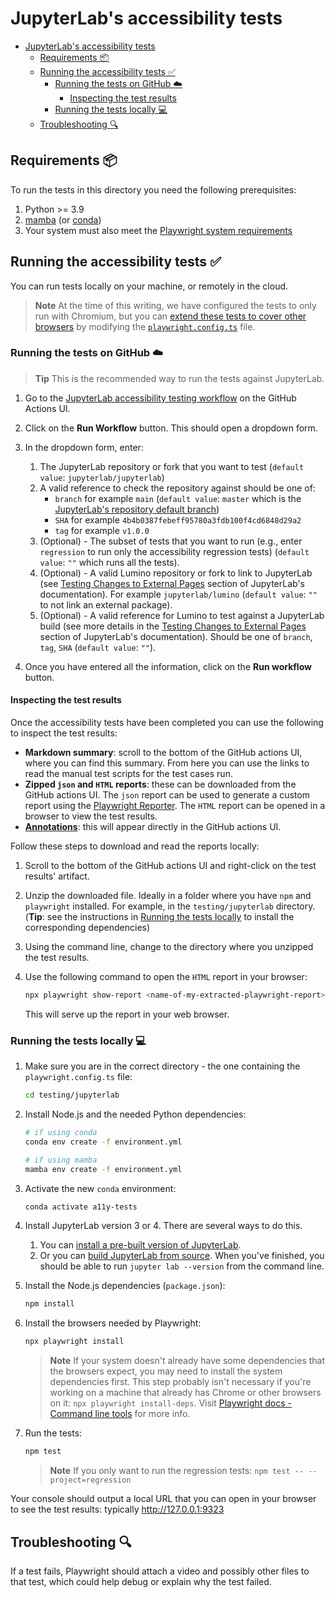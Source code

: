 # JupyterLab's accessibility tests

- [JupyterLab's accessibility tests](#jupyterlabs-accessibility-tests)
  - [Requirements 📦](#requirements-)
  - [Running the accessibility tests ✅](#running-the-accessibility-tests-)
    - [Running the tests on GitHub ☁️](#running-the-tests-on-github-️)
      - [Inspecting the test results](#inspecting-the-test-results)
    - [Running the tests locally 💻](#running-the-tests-locally-)
  - [Troubleshooting 🔍](#troubleshooting-)

## Requirements 📦

To run the tests in this directory you need the following prerequisites:

1. Python >= 3.9
1. [mamba](https://github.com/mamba-org/mamba) (or [conda](https://docs.conda.io/projects/conda/en/latest/commands/install.html))
1. Your system must also meet the [Playwright system requirements](https://playwright.dev/docs/library#system-requirements)

## Running the accessibility tests ✅

You can run tests locally on your machine, or remotely in the cloud.

> **Note**
> At the time of this writing, we have configured the tests to only run with Chromium,
> but you can [extend these tests to cover other browsers](https://github.com/MarcusFelling/demo.playwright/blob/main/accessibility/playwright.config.ts)
> by modifying the [`playwright.config.ts`](testing/jupyterlab/playwright.config.ts) file.

### Running the tests on GitHub ☁️

> **Tip**
> This is the recommended way to run the tests against JupyterLab.

1. Go to the [JupyterLab accessibility testing
   workflow](https://github.com/Quansight-Labs/jupyter-a11y-testing/actions/workflows/accessibility-test-jupyterlab.yml) on the GitHub Actions UI.

2. Click on the **Run Workflow** button. This should open a dropdown form.

3. In the dropdown form, enter:

   1. The JupyterLab repository or fork that you want to test (`default value`: `jupyterlab/jupyterlab`)
   2. A valid reference to check the repository against should be one of:
      - `branch` for example `main` (`default value`: `master` which is the [JupyterLab's repository default branch](https://github.com/jupyterlab/jupyterlab))
      - `SHA` for example `4b4b0387febeff95780a3fdb100f4cd6848d29a2`
      - `tag` for example `v1.0.0`
   3. (Optional) - The subset of tests that you want to run (e.g., enter `regression` to run only the accessibility regression tests) (`default value`: `""` which runs all the tests).
   4. (Optional) - A valid Lumino repository or fork to link to JupyterLab (see [Testing Changes to External Pages](https://jupyterlab.readthedocs.io/en/latest/developer/contributing.html#id17) section of JupyterLab's documentation). For example `jupyterlab/lumino` (`default value`: `""` to not link an external package).
   5. (Optional) - A valid reference for Lumino to test against a JupyterLab build (see more details in the [Testing Changes to External Pages](https://jupyterlab.readthedocs.io/en/latest/developer/contributing.html#id17) section of JupyterLab's documentation). Should be one of `branch`, `tag`, `SHA` (`default value`: `""`).

4. Once you have entered all the information, click on the **Run workflow** button.

#### Inspecting the test results

Once the accessibility tests have been completed you can use the following to inspect the test results:

- **Markdown summary**: scroll to the bottom of the GitHub actions UI, where you can find this summary. From here you can use the links to read the manual test scripts for the test cases run.
- **Zipped `json` and `HTML` reports**: these can be downloaded from the GitHub actions UI. The `json` report can be used to generate a custom report using the [Playwright Reporter](https://playwright.dev/docs/test-reporters#custom-reporter). The `HTML` report can be opened in a browser to view the test results.
- [**Annotations**](https://playwright.dev/docs/test-reporters#github-actions-annotations): this will appear directly in the GitHub actions UI.

Follow these steps to download and read the reports locally:

1. Scroll to the bottom of the GitHub actions UI and right-click on the test results' artifact.
2. Unzip the downloaded file. Ideally in a folder where you have `npm` and `playwright` installed. For example, in the `testing/jupyterlab` directory.
   (**Tip**: see the instructions in [Running the tests locally](#running-the-tests-locally-) to install the corresponding dependencies)
3. Using the command line, change to the directory where you unzipped the test results.
4. Use the following command to open the `HTML` report in your browser:

   ```bash
   npx playwright show-report <name-of-my-extracted-playwright-report>
   ```

   This will serve up the report in your web browser.

### Running the tests locally 💻

1. Make sure you are in the correct directory - the one containing the `playwright.config.ts` file:

   ```bash
   cd testing/jupyterlab
   ```

1. Install Node.js and the needed Python dependencies:

   ```bash
   # if using conda
   conda env create -f environment.yml

   # if using mamba
   mamba env create -f environment.yml
   ```

1. Activate the new `conda` environment:

   ```bash
   conda activate a11y-tests
   ```

1. Install JupyterLab version 3 or 4. There are several ways to do this.

   1. You can [install a pre-built version of JupyterLab](https://jupyterlab.readthedocs.io/en/latest/getting_started/installation.html).
   1. Or you can [build JupyterLab from source](https://jupyterlab.readthedocs.io/en/latest/developer/contributing.html#installing-jupyterlab).
      When you've finished, you should be able to run `jupyter lab --version` from the command line.

1. Install the Node.js dependencies (`package.json`):

   ```bash
   npm install
   ```

1. Install the browsers needed by Playwright:

   ```bash
   npx playwright install
   ```

   > **Note**
   > If your system doesn't already have some dependencies that the browsers
   > expect, you may need to install the system dependencies first. This step
   > probably isn't necessary if you're working on a machine that already has
   > Chrome or other browsers on it: `npx playwright install-deps`.
   > Visit [Playwright docs - Command line tools](https://playwright.dev/docs/cli) for
   > more info.

1. Run the tests:

   ```bash
   npm test
   ```

   > **Note** If you only want to run the regression tests: `npm test -- --project=regression`

Your console should output a local URL that you can open in your browser to see
the test results: typically <http://127.0.0.1:9323>

## Troubleshooting 🔍

If a test fails, Playwright should attach a video and possibly other files to
that test, which could help debug or explain why the test failed.
